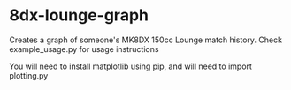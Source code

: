# 8dx-lounge-graph

Creates a graph of someone's MK8DX 150cc Lounge match history. Check example_usage.py for usage instructions

You will need to install matplotlib using pip, and will need to import plotting.py
